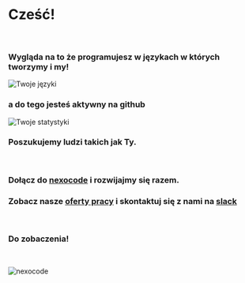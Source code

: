 # Cześć!
&nbsp;
&nbsp;
### Wygląda na to że programujesz w językach w których tworzymy i my!

![Twoje języki](https://github-readme-stats.vercel.app/api/top-langs/?username=wojtek1150&layout=compact&theme=graywhite&title_color=5319e7&icon_color=ff0000&hide_border=true&count_private=true&&include_all_commits=true)

### a do tego jesteś aktywny na github

![Twoje statystyki](https://github-readme-stats.vercel.app/api?username=wojtek1150&show_icons=true&theme=graywhite&title_color=5319e7&icon_color=ff0000&hide_border=true&count_private=true&&include_all_commits=true)

### Poszukujemy ludzi takich jak Ty.
&nbsp;
### Dołącz do [nexocode](https://nexocode.com) i rozwijajmy się razem.

### Zobacz nasze [oferty pracy](https://nexocode.com/careers) i skontaktuj się z nami na [slack](https://join.slack.com/t/nexocode-workspace/shared_invite/zt-u1ht7lf7-FWtIjnGdD6YXpFy9GGzkNQ)
&nbsp;
&nbsp;
### Do zobaczenia!
&nbsp;
&nbsp;

![nexocode](https://nexocode.com/img/logo-nexo.svg?ver=1645668189)